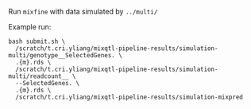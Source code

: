 Run `mixfine` with data simulated by `../multi/`

Example run:

```
bash submit.sh \
  /scratch/t.cri.yliang/mixqtl-pipeline-results/simulation-multi/genotype__SelectedGenes. \
  .{m}.rds \
  /scratch/t.cri.yliang/mixqtl-pipeline-results/simulation-multi/readcount__ \
  --SelectedGenes. \
  .{m}.rds \
  /scratch/t.cri.yliang/mixqtl-pipeline-results/simulation-mixpred
```

